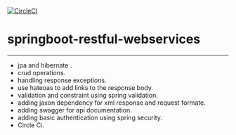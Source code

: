 [![CircleCI](https://circleci.com/gh/amranwr/springboot-restful-webservices/tree/master.svg?style=svg)](https://circleci.com/gh/amranwr/springboot-restful-webservices/tree/master)
# springboot-restful-webservices
--------------------------------
- jpa and hibernate .
- crud operations.
- handling response exceptions.
- use hateoas to add links to the response body.
- validation and constraint using spring validation.
- adding jaxon dependency for xml response and request formate.
- adding swagger for api documentation.
- adding basic authentication using spring security.
- Circle Ci.
